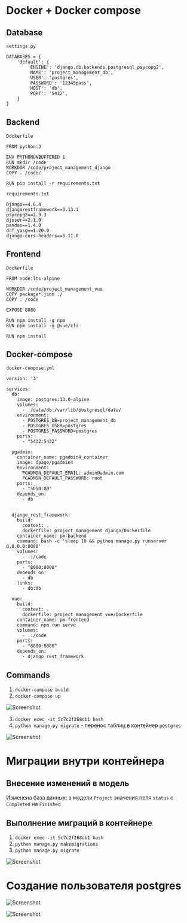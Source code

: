 # Docker + Docker compose

## Database

`settings.py`

```
DATABASES = {
    'default': {
        'ENGINE': 'django.db.backends.postgresql_psycopg2',
        'NAME': 'project_management_db',
        'USER': 'postgres',
        'PASSWORD': '12345pass',
        'HOST': 'db',
        'PORT': '5432',
    }
}
```

## Backend
`Dockerfile`

```
FROM python:3

ENV PYTHONUNBUFFERED 1
RUN mkdir /code
WORKDIR /code/project_management_django
COPY . /code/

RUN pip install -r requirements.txt
```

`requirements.txt`
```
Django==4.0.4
djangorestframework==3.13.1
psycopg2==2.9.3
djoser==2.1.0
pandas==1.4.0
drf_yasg==1.20.0
django-cors-headers==3.11.0
```

## Frontend
`Dockerfile`

```
FROM node:lts-alpine

WORKDIR /code/project_management_vue
COPY package*.json ./
COPY . /code

EXPOSE 8080

RUN npm install -g npm
RUN npm install -g @vue/cli

RUN npm install
```

## Docker-compose
`docker-compose.yml`

```
version: '3'

services:
  db:
    image: postgres:13.0-alpine
    volumes:
      - ./data/db:/var/lib/postgresql/data/
    environment:
      - POSTGRES_DB=project_management_db
      - POSTGRES_USER=postgres
      - POSTGRES_PASSWORD=postgres
    ports:
      - "5432:5432"

  pgadmin:
    container_name: pgadmin4_container
    image: dpage/pgadmin4
    environment:
      PGADMIN_DEFAULT_EMAIL: admin@admin.com
      PGADMIN_DEFAULT_PASSWORD: root
    ports:
      - "5050:80"
    depends_on:
      - db


  django_rest_framework:
    build:
      context: .
      dockerfile: project_management_django/Dockerfile
    container_name: pm-backend
    command: bash -c 'sleep 10 && python manage.py runserver 0.0.0.0:8000'
    volumes:
      - .:/code
    ports:
      - "8000:8000"
    depends_on:
      - db
    links:
      - db:db

  vue:
    build:
      context: .
      dockerfile: project_management_vue/Dockerfile
    container_name: pm-frontend
    command: npm run serve
    volumes:
      - .:/code
    ports:
      - "8080:8080"
    depends_on:
      - django_rest_framework
```

## Commands
1. `docker-compose build`
2. `docker-compose up`

![Screenshot](img/docker.PNG "Screenshot")

3. `docker exec -it 5c7c2f268db1 bash`
4. `python manage.py migrate` - перенос таблиц в контейнер `postgres`

![Screenshot](img/docker2-initialmigrate.PNG "Screenshot")

# Миграции внутри контейнера

## Внесение изменений в модель
Изменена база данных: в модели `Project` значения поля `status` с `Completed` на `Finished`

## Выполнение миграций в контейнере
1. `docker exec -it 5c7c2f268db1 bash`
4. `python manage.py makemigrations`
5. `python manage.py migrate`
   
![Screenshot](img/docker3-changes.PNG "Screenshot")



# Создание пользователя postgres

![Screenshot](img/docker-pgadmin.PNG "Screenshot")


![Screenshot](img/db_new_user.PNG "Screenshot")